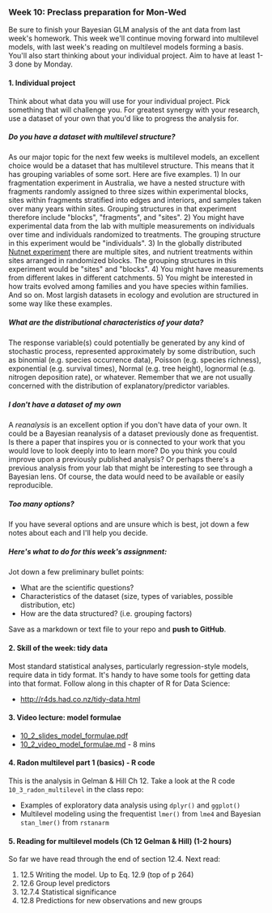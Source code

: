 ### Week 10: Preclass preparation for Mon-Wed

Be sure to finish your Bayesian GLM analysis of the ant data from last week's homework. This week we'll continue moving forward into multilevel models, with last week's reading on multilevel models forming a basis. You'll also start thinking about your individual project. Aim to have at least 1-3 done by Monday.



#### 1. Individual project

Think about what data you will use for your individual project. Pick something that will challenge you. For greatest synergy with your research, use a dataset of your own that you'd like to progress the analysis for.

##### Do you have a dataset with multilevel structure?

As our major topic for the next few weeks is multilevel models, an excellent choice would be a dataset that has multilevel structure. This means that it has grouping variables of some sort. Here are five examples. 1) In our fragmentation experiment in Australia, we have a nested structure with fragments randomly assigned to three sizes within experimental blocks, sites within fragments stratified into edges and interiors, and samples taken over many years within sites. Grouping structures in that experiment therefore include "blocks", "fragments", and "sites". 2) You might have experimental data from the lab with multiple measurements on individuals over time and individuals randomized to treatments. The grouping structure in this experiment would be "individuals". 3) In the globally distributed [Nutnet experiment](http://www.nutnet.umn.edu/) there are multiple sites, and nutrient treatments within sites arranged in randomized blocks. The grouping structures in this experiment would be "sites" and "blocks". 4) You might have measurements from different lakes in different catchments. 5) You might be interested in how traits evolved among families and you have species within families. And so on. Most largish datasets in ecology and evolution are structured in some way like these examples.

##### What are the distributional characteristics of your data?

The response variable(s) could potentially be generated by any kind of stochastic process, represented approximately by some distribution, such as binomial (e.g. species occurrence data), Poisson (e.g. species richness), exponential (e.g. survival times), Normal (e.g. tree height), lognormal (e.g. nitrogen deposition rate), or whatever. Remember that we are not usually concerned with the distribution of explanatory/predictor variables.

##### I don't have a dataset of my own

A *reanalysis* is an excellent option if you don't have data of your own. It could be a Bayesian reanalysis of a dataset previously done as frequentist. Is there a paper that inspires you or is connected to your work that you would love to look deeply into to learn more? Do you think you could improve upon a previously published analysis? Or perhaps there's a previous analysis from your lab that might be interesting to see through a Bayesian lens. Of course, the data would need to be available or easily reproducible.

##### Too many options?

If you have several options and are unsure which is best, jot down a few notes about each and I'll help you decide.

##### Here's what to do for this week's assignment:

Jot down a few preliminary bullet points:

* What are the scientific questions?
* Characteristics of the dataset (size, types of variables, possible distribution, etc)
* How are the data structured? (i.e. grouping factors)

Save as a markdown or text file to your repo and **push to GitHub**.



#### 2. Skill of the week: tidy data

Most standard statistical analyses, particularly regression-style models, require data in tidy format. It's handy to have some tools for getting data into that format. Follow along in this chapter of R for Data Science:

* http://r4ds.had.co.nz/tidy-data.html



#### 3. Video lecture: model formulae

* [10_2_slides_model_formulae.pdf](10_2_slides_model_formulae.pdf)
* [10_2_video_model_formulae.md](10_2_video_model_formulae.md) - 8 mins



#### 4. Radon multilevel part 1 (basics) - R code

This is the analysis in Gelman & Hill Ch 12. Take a look at the R code `10_3_radon_multilevel` in the class repo:

* Examples of exploratory data analysis using `dplyr()` and `ggplot()`
* Multilevel modeling using the frequentist `lmer()` from `lme4` and Bayesian `stan_lmer()` from `rstanarm`



#### 5. Reading for multilevel models (Ch 12 Gelman & Hill) (1-2 hours)

So far we have read through the end of section 12.4. Next read:

1. 12.5 Writing the model. Up to Eq. 12.9 (top of p 264)
2. 12.6 Group level predictors
3. 12.7.4 Statistical significance
4. 12.8 Predictions for new observations and new groups

